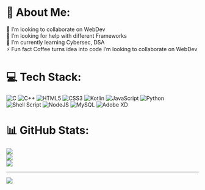 # 💫 About Me:
👯 I’m looking to collaborate on WebDev<br>🤝 I’m looking for help with different Frameworks<br>🌱 I’m currently learning Cybersec, DSA <br>⚡ Fun fact Coffee turns idea into code I’m looking to collaborate on WebDev<br>


# 💻 Tech Stack:
![C](https://img.shields.io/badge/c-%2300599C.svg?style=for-the-badge&logo=c&logoColor=white) ![C++](https://img.shields.io/badge/c++-%2300599C.svg?style=for-the-badge&logo=c%2B%2B&logoColor=white) ![HTML5](https://img.shields.io/badge/html5-%23E34F26.svg?style=for-the-badge&logo=html5&logoColor=white) ![CSS3](https://img.shields.io/badge/css3-%231572B6.svg?style=for-the-badge&logo=css3&logoColor=white) ![Kotlin](https://img.shields.io/badge/kotlin-%230095D5.svg?style=for-the-badge&logo=kotlin&logoColor=white) ![JavaScript](https://img.shields.io/badge/javascript-%23323330.svg?style=for-the-badge&logo=javascript&logoColor=%23F7DF1E) ![Python](https://img.shields.io/badge/python-3670A0?style=for-the-badge&logo=python&logoColor=ffdd54) ![Shell Script](https://img.shields.io/badge/shell_script-%23121011.svg?style=for-the-badge&logo=gnu-bash&logoColor=white) ![NodeJS](https://img.shields.io/badge/node.js-6DA55F?style=for-the-badge&logo=node.js&logoColor=white) ![MySQL](https://img.shields.io/badge/mysql-%2300f.svg?style=for-the-badge&logo=mysql&logoColor=white) ![Adobe XD](https://img.shields.io/badge/Adobe%20XD-470137?style=for-the-badge&logo=Adobe%20XD&logoColor=#FF61F6)
# 📊 GitHub Stats:
![](https://github-readme-stats.vercel.app/api?username=Night-Amber3301&theme=radical&hide_border=false&include_all_commits=true&count_private=false)<br/>
![](https://github-readme-streak-stats.herokuapp.com/?user=Night-Amber3301&theme=radical&hide_border=false)<br/>
![](https://github-readme-stats.vercel.app/api/top-langs/?username=Night-Amber3301&theme=radical&hide_border=false&include_all_commits=true&count_private=false&layout=compact)

---
[![](https://visitcount.itsvg.in/api?id=Night-Amber3301&icon=0&color=0)](https://visitcount.itsvg.in)

<!-- Proudly created with GPRM ( https://gprm.itsvg.in ) -->
